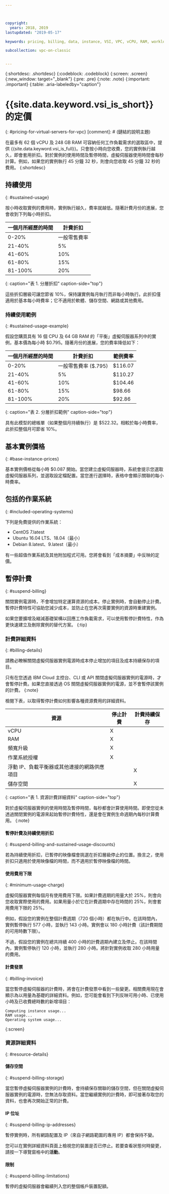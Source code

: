 ```yaml
---



copyright:
  years: 2018, 2019
lastupdated: "2019-05-17"

keywords: pricing, billing, data, instance, VSI, VPC, vCPU, RAM, workload, discount, usage, minimum, invoice, delay, limitation, operating system, suspend

subcollection: vpc-on-classic


---
```


{:shortdesc: .shortdesc}
{:codeblock: .codeblock}
{:screen: .screen}
{:new_window: target="_blank"}
{:pre: .pre}
{:note: .note}
{:important: .important}
{:table: .aria-labeledby="caption"}

# {{site.data.keyword.vsi_is_short}} 的定價 
{: #pricing-for-virtual-servers-for-vpc}
[comment]: # (鏈結的說明主題)


在最多有 62 個 vCPU 及 248 GB RAM 可容納任何工作負載需求的選取區中，提供 {{site.data.keyword.vsi_is_full}}。只會按小時向您收費，您的實例執行越久，即會套用折扣。對於實例的使用時間及暫停時間，虛擬伺服器使用時間會每秒計算。例如，如果您的實例執行 45 分鐘 32 秒，則會向您收取 45 分鐘 32 秒的費用。
{:shortdesc}

## 持續使用
{: #sustained-usage}

按小時收取實例的費用時，實例執行越久，費率就越低。隨著計費月份的進展，您會收到下列每小時折扣。

| 一個月所經歷的時間            | 計費折扣          | 
| ----------------------------- | ----------------- | 
| 0-20%                         | 一般零售費率      |                 
| 21-40%                        | 5%        |                  
| 41-60%                        | 10%       |                  
| 61-80%                        | 15%        |                  
| 81-100%                       | 20% |
{: caption="表 1. 分層折扣" caption-side="top"}  

這些折扣層級可讓您節省 10%，保持讓實例每月執行而非每小時執行。此折扣僅適用於基本每小時費率；它不適用於軟體、儲存空間、網路或其他費用。

<!-- As your workload demands change, you can always increase or decrease the size of your instance. If you resize to a larger instance size, the discounts reset and you pay the regular rate again. If you resize to a smaller instance size, the discounted rate does not reset. You continue to progress through the hourly discount tiers. -->

### 持續使用範例
{: #sustained-usage-example}

假設您購買具有 16 個 CPU 及 64 GB RAM 的「平衡」虛擬伺服器系列中的實例，基本價為每小時 $0.795。隨著月份的進展，您的費率降低如下：

| 一個月所經歷的時間            | 計費折扣          |  範例費率     |
| ----------------------------- | ----------------- | -------- |
| 0-20%                         | 一般零售費率 ($.795) | $116.07    |                
| 21-40%                        | 5%        |   $110.27   |                 
| 41-60%                        | 10%       |    $104.46  |            
| 61-80%                        | 15%        |    $98.66    |                
| 81-100%                       | 20% |       $92.86      |
{: caption="表 2. 分層折扣範例" caption-side="top"}  

具有此模型的總帳單（如果整個月持續執行）是 $522.32。相較於每小時費率，此折扣整個月可節省 10%。

## 基本實例價格
{: #base-instance-prices}

基本實例價格從每小時 $0.087 開始。當您建立虛擬伺服器時，系統會提示您選取虛擬伺服器系列，並選取設定檔配置。當您進行選擇時，表格中會顯示關聯的每小時費率。<!-- You can also use the Pricing Calculator to estimate your costs. --> 

## 包括的作業系統
{: #included-operating-systems}

下列是免費提供的作業系統：

* CentOS 7.latest
* Ubuntu 16.04 LTS、18.04（最小）
* Debian 8.latest、9.latest（最小）

有一些超值作業系統及其他附加程式可用。您將會看到「成本摘要」中反映的定價。

## 暫停計費
{: #suspend-billing}

關閉實例電源時，不會增加特定運算資源的成本。停止實例時，會自動停止計費。暫停計費特性可協助您減少成本，並防止在您再次需要實例的資源時重建實例。

如果您要擴增及縮減基礎架構以回應工作負載需求，可以使用暫停計費特性，作為更快速建立及刪除實例的替代方案。
{:tip}

### 計費詳細資料
{: #billing-details}

請務必瞭解關閉虛擬伺服器實例電源時成本停止增加的項目及成本持續保存的項目。

只有在您透過 IBM Cloud 主控台、CLI 或 API 關閉虛擬伺服器實例的電源時，才會暫停計費。如果您直接透過 OS 關閉虛擬伺服器實例的電源，並不會暫停該實例的計費。
{:note}

檢閱下表，以取得暫停計費如何影響各種資源費用的詳細資料。

| 資源                          | 停止計費          | 計費持續保存     |
| ----------------------------- | ----------------- | ---------------- |
| vCPU                          |          X        |                  |
| RAM                           |          X        |                  |
| 頻寬升級                      |          X        |                  |
| 作業系統授權                  |          X        |                  |
| 浮動 IP、負載平衡器或其他連接的網路供應項目                          |                   |         X        |
| 儲存空間                      |                   |         X        |
{: caption="表 1. 資源計費詳細資料" caption-side="top"}   

對於虛擬伺服器實例的使用時間及暫停時間，每秒都會計算使用時間。即使您從未透過關閉實例的電源來起始暫停計費特性，還是會在實例生命週期內每秒計算費用。
{:note}

#### 暫停計費及持續使用折扣
{: #suspend-billing-and-sustained-usage-discounts}

若為持續使用折扣，已暫停的映像檔會挑選在折扣層級停止的位置。換言之，使用折扣只適用於使用映像檔的時間，而不適用於暫停映像檔的時間。

#### 使用費用下限
{: #minimum-usage-charge}

虛擬伺服器實例每個月有使用費用下限。如果計費週期的用量大於 25%，則會向您收取實際使用的費用。如果用量小於它在計費週期中存在時間的 25%，則會套用費用下限的 25%。 

例如，假設您的實例在整個計費週期（720 個小時）都在執行中。在該時間內，實例暫停執行 577 小時，並執行 143 小時。實例會以 180 小時計費（該計費期間的可用時數下限）。  

不過，假設您的實例在總共持續 400 小時的計費週期內建立及停止。在該時間內，實例暫停執行 120 小時，並執行 280 小時。將針對實例收取 280 小時用量的費用。

#### 計費發票
{: #billing-invoice}

當您暫停虛擬伺服器的計費時，將會在計費發票中看到一些變更。相關費用現在會顯示為以用量為基礎的詳細資料。例如，您可能會看到下列反映可用小時、已使用小時及已收費總時數的新增項目：

```
Computing instance usage...
RAM usage...
Operating system usage...
```
{:screen}

### 資源詳細資料
{: #resource-details}

#### 儲存空間
{: #suspend-billing-storage}

當您暫停虛擬伺服器實例的計費時，會持續保存關聯的儲存空間，但在關閉虛擬伺服器實例的電源時，您無法存取資料。當您繼續實例的計費時，即可接著存取您的資料，也會再次開始正常的計費。

#### IP 位址
{: #suspend-billing-ip-addresses}

暫停實例時，所有網路配置及 IP（來自子網路範圍的專用 IP）都會保持不變。

您可以在實例詳細資料頁面上檢視您的裝置是否已停止。若要查看狀態何時變更，請按一下導覽窗格中的**活動**。 

#### 限制
{: #suspend-billing-limitations}

暫停的虛擬伺服器會繼續列入您的整個帳戶裝置配額。
